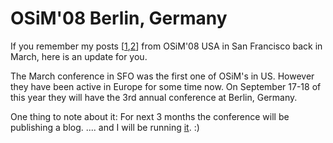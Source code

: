 OSiM'08 Berlin, Germany
===
If you remember my posts \[[1][0],[2][1]\] from OSiM'08 USA in San Francisco back in March, here is an update for you.  
  
The March conference in SFO was the first one of OSiM's in US. However they have been active in Europe for some time now. On September 17-18 of this year they will have the 3rd annual conference at Berlin, Germany.  
  
One thing to note about it: For next 3 months the conference will be publishing a blog. .... and I will be running [it][2]. :)

[0]: http://jyro.blogspot.com/2008/03/osim-usa-2008-day-1.html
[1]: http://jyro.blogspot.com/2008/03/osim-usa-2008-day-2.html
[2]: http://blog.osimworld.com/?p=5

